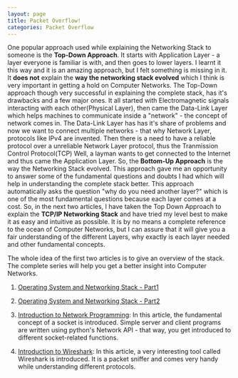 ```yaml
---
layout: page
title: Packet Overflow!
categories: Packet Overflow
---
```


One popular approach used while explaining the Networking Stack to someone is the **Top-Down Approach**. It starts with Application Layer - a layer everyone is familiar is with, and then goes to lower layers. I learnt it this way and  it is an amazing approach, but I felt something is missing in it. It **does not** explain the **way the networking stack evolved** which I think is very important in getting a hold on Computer Networks. The Top-Down approach though very successful in explaining the complete stack, has it's drawbacks and a few major ones. It all started with Electromagnetic signals interacting with each other(Physical Layer), then came the Data-Link Layer which helps machines to communicate inside a "network" - the concept of network comes in. The Data-Link Layer has has it's share of problems and now we want to connect multiple networks - that why Network Layer, protocols like IPv4 are invented. Then there is a need to have a reliable protocol over a unreliable Network Layer protocol, thus the Tranmission Control Protocol(TCP) Well, a layman wants to get connected to the Internet and thus came the Application Layer. So, the **Bottom-Up Approach** is the way the Networking Stack evolved. This approach gave me an opportunity to answer some of the fundamental questions and doubts I had which will help in understanding the complete stack better. This approach automatically asks the question "why do you need another layer?" which is one of the most fundamental questions because each layer comes at a cost. So, in the next two articles, I have taken the Top Down Approach to explain the **TCP/IP Networking Stack** and have tried my level best to make it as easy and intuitive as possible. It is by no means a complete reference to the ocean of Computer Networks, but I can assure that it will give you a fair understanding of the different Layers, why exactly is each layer needed and other fundamental concepts. 

The whole idea of the first two articles is to give an overview of the stack. The complete series will help you get a better insight into Computer Networks.

1. [Operating System and Networking Stack - Part1](/packet/overflow/2019/02/01/operating-system-and-networking-stack-part1.html)

2. [Operating System and Networking Stack - Part2](/packet/overflow/2019/02/01/operating-system-and-networking-stack-part2.html)

3. [Introduction to Network Programming](/packet/overflow/2019/05/03/introduction-to-network-programming.html): In this article, the fundamental concept of a socket is introduced. Simple server and client programs are written using python's Network API - that way, you get introduced to different socket-related functions. 

4. [Introduction to Wireshark](/packet/overflow/2019/03/25/packet-overflow-mainpage.html): In this article, a very interesting tool called Wireshark is introduced. It is a packet sniffer and comes very handy while understanding different protocols.

